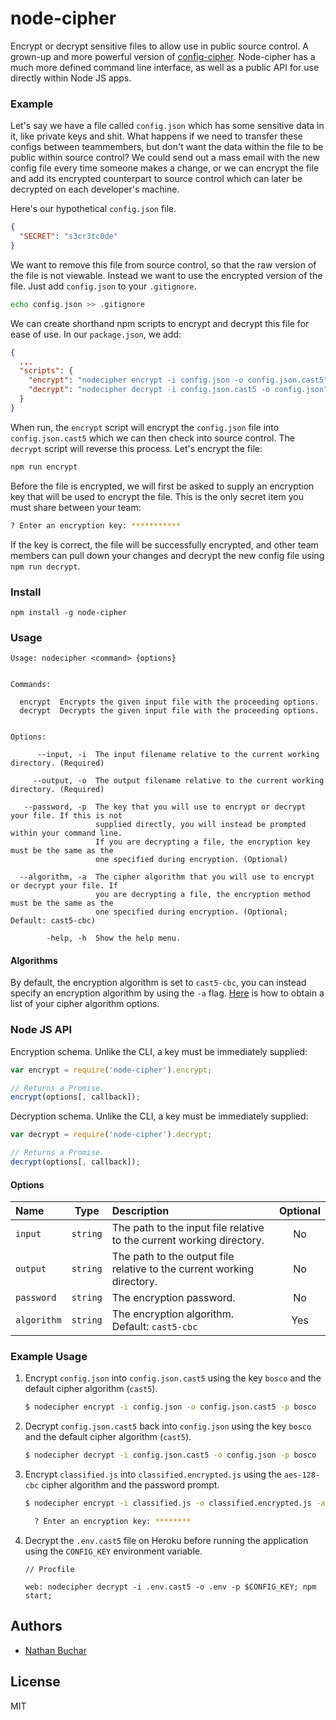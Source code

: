 # node-cipher

Encrypt or decrypt sensitive files to allow use in public source control. A grown-up and more powerful version of [config-cipher](https://github.com/nathanbuchar/config-cipher). Node-cipher has a much more defined command line interface, as well as a public API for use directly within Node JS apps.



### Example

Let's say we have a file called `config.json` which has some sensitive data in it, like private keys and shit. What happens if we need to transfer these configs between teammembers, but don't want the data within the file to be public within source control? We could send out a mass email with the new config file every time someone makes a change, or we can encrypt the file and add its encrypted counterpart to source control which can later be decrypted on each developer's machine.

Here's our hypothetical `config.json` file.

```json
{
  "SECRET": "s3cr3tc0de"
}
```

We want to remove this file from source control, so that the raw version of the file is not viewable. Instead we want to use the encrypted version of the file. Just add `config.json` to your `.gitignore`.

```bash
echo config.json >> .gitignore
```

We can create shorthand npm scripts to encrypt and decrypt this file for ease of use. In our `package.json`, we add:

```json
{
  ...
  "scripts": {
    "encrypt": "nodecipher encrypt -i config.json -o config.json.cast5",
    "decrypt": "nodecipher decrypt -i config.json.cast5 -o config.json"
  }
}
```

When run, the `encrypt` script will encrypt the `config.json` file into `config.json.cast5` which we can then check into source control. The `decrypt` script will reverse this process. Let's encrypt the file:

```bash
npm run encrypt
```

Before the file is encrypted, we will first be asked to supply an encryption key that will be used to encrypt the file. This is the only secret item you must share between your team:

```bash
? Enter an encryption key: ***********
```

If the key is correct, the file will be successfully encrypted, and other team members can pull down your changes and decrypt the new config file using `npm run decrypt`.



### Install

```
npm install -g node-cipher
```



### Usage


```
Usage: nodecipher <command> {options}


Commands:

  encrypt  Encrypts the given input file with the proceeding options.
  decrypt  Decrypts the given input file with the proceeding options.


Options:

      --input, -i  The input filename relative to the current working directory. (Required)

     --output, -o  The output filename relative to the current working directory. (Required)

   --password, -p  The key that you will use to encrypt or decrypt your file. If this is not
                   supplied directly, you will instead be prompted within your command line.
                   If you are decrypting a file, the encryption key must be the same as the
                   one specified during encryption. (Optional)

  --algorithm, -a  The cipher algorithm that you will use to encrypt or decrypt your file. If
                   you are decrypting a file, the encryption method must be the same as the
                   one specified during encryption. (Optional; Default: cast5-cbc)

        -help, -h  Show the help menu.
```

#### Algorithms

By default, the encryption algorithm is set to `cast5-cbc`, you can instead specify an encryption algorithm by using the `-a` flag. [Here](https://nodejs.org/api/crypto.html#crypto_crypto_getciphers) is how to obtain a list of your cipher algorithm options.



### Node JS API

Encryption schema. Unlike the CLI, a key must be immediately supplied:

```javascript
var encrypt = require('node-cipher').encrypt;

// Returns a Promise.
encrypt(options[, callback]);
```


Decryption schema. Unlike the CLI, a key must be immediately supplied:

```javascript
var decrypt = require('node-cipher').decrypt;

// Returns a Promise.
decrypt(options[, callback]);
```

#### Options

|Name|Type|Description|Optional|
|:---|:--:|:----------|:------:|
|`input`|`string`|The path to the input file relative to the current working directory.|No|
|`output`|`string`|The path to the output file relative to the current working directory.|No|
|`password`|`string`|The encryption password.|No|
|`algorithm`|`string`|The encryption algorithm. Default: `cast5-cbc`|Yes|



### Example Usage

1. Encrypt `config.json` into `config.json.cast5` using the key `bosco` and the default cipher algorithm (`cast5`).

    ```bash
    $ nodecipher encrypt -i config.json -o config.json.cast5 -p bosco
    ```

2. Decrypt `config.json.cast5` back into `config.json` using the key `bosco` and the default cipher algorithm (`cast5`).

    ```bash
    $ nodecipher decrypt -i config.json.cast5 -o config.json -p bosco
    ```


3. Encrypt `classified.js` into `classified.encrypted.js` using the `aes-128-cbc` cipher algorithm and the password prompt.

    ```bash
    $ nodecipher encrypt -i classified.js -o classified.encrypted.js -a aes-128-cbc

      ? Enter an encryption key: ********
    ```

4. Decrypt the `.env.cast5` file on Heroku before running the application using the `CONFIG_KEY` environment variable.

    ```
    // Procfile

    web: nodecipher decrypt -i .env.cast5 -o .env -p $CONFIG_KEY; npm start;
    ```



## Authors
* [Nathan Buchar](mailto:hello@nathanbuchar.com)



## License
MIT
